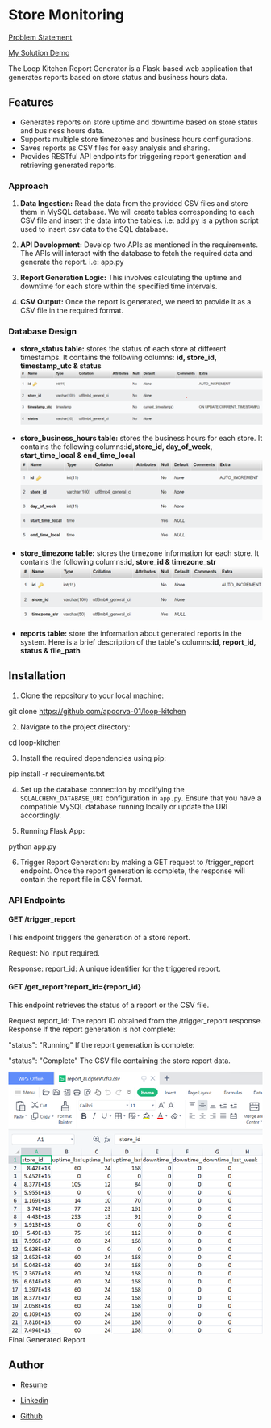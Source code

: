 
# Store Monitoring

[Problem Statement](https://loopxyz.notion.site/Take-home-interview-Store-Monitoring-12664a3c7fdf472883a41457f0c9347d)

[My Solution Demo](https://drive.google.com/file/d/1wYfWMOn9_ffxy5YUdF6zqjLHZuKA92Vc/view?usp=sharing)

The Loop Kitchen Report Generator is a Flask-based web application that generates reports based on store status and business hours data.

## Features

- Generates reports on store uptime and downtime based on store status and business hours data.
- Supports multiple store timezones and business hours configurations.
- Saves reports as CSV files for easy analysis and sharing.
- Provides RESTful API endpoints for triggering report generation and retrieving generated reports.

### Approach

01) **Data Ingestion:** Read the data from the provided CSV files and store them in MySQL database. We will create tables corresponding to each CSV file and insert the data into the tables.
i.e: add.py is a python script used to insert csv data to the SQL database.

02) **API Development:** Develop two APIs as mentioned in the requirements. The APIs will interact with the database to fetch the required data and generate the report.
i.e: app.py

03) **Report Generation Logic:** This involves calculating the uptime and downtime for each store within the specified time intervals.

04) **CSV Output:** Once the report is generated, we need to provide it as a CSV file in the required format.

### Database Design


- **store_status table:** stores the status of each store at different timestamps. It contains the following columns: **id, store_id, timestamp_utc & status**
![](store_status.png)


- **store_business_hours table:** stores the business hours for each store. It contains the following columns:**id,store_id, day_of_week, start_time_local & end_time_local**
![](store_business_hours.png)


- **store_timezone table:** stores the timezone information for each store. It contains the following columns:**id, store_id & timezone_str**
![](store_timezone.png)

- **reports table:** store the information about generated reports in the system. Here is a brief description of the table's columns:**id, report_id, status & file_path**


## Installation

1. Clone the repository to your local machine:

git clone https://github.com/apoorva-01/loop-kitchen


2. Navigate to the project directory:

cd loop-kitchen


3. Install the required dependencies using pip:

pip install -r requirements.txt


4. Set up the database connection by modifying the `SQLALCHEMY_DATABASE_URI` configuration in `app.py`. Ensure that you have a compatible MySQL database running locally or update the URI accordingly.

5. Running Flask App:

python app.py

6. Trigger Report Generation: by making a GET request to /trigger_report endpoint. Once the report generation is complete, the response will contain the report file in CSV format.


### API Endpoints

#### GET /trigger_report
This endpoint triggers the generation of a store report.

Request: No input required.

Response: 
report_id: A unique identifier for the triggered report.


#### GET /get_report?report_id={report_id}
This endpoint retrieves the status of a report or the CSV file.

Request
report_id: The report ID obtained from the /trigger_report response.
Response
If the report generation is not complete:

"status": "Running"
If the report generation is complete:

"status": "Complete"
The CSV file containing the store report data.

![](result.png)
Final Generated Report

## Author

- [Resume](https://apoorva.igscs.in/)

- [Linkedin](https://www.linkedin.com/in/apoorva0510)

- [Github](https://github.com/apoorva-01)

